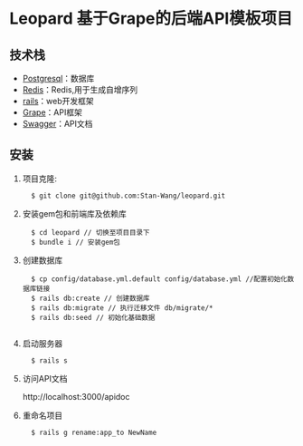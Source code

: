 # Leopard 基于Grape的后端API模板项目


## 技术栈
* [Postgresql](https://www.postgresql.org/download/)：数据库
* [Redis](https://redis.io/)：Redis,用于生成自增序列
* [rails](https://guides.ruby-china.org/)：web开发框架
* [Grape](http://www.ruby-grape.org)：API框架
* [Swagger](https://github.com/ruby-grape/grape-swagger-rails)：API文档

## 安装
1. 项目克隆:

    ```terminal
      $ git clone git@github.com:Stan-Wang/leopard.git
    ```
2. 安装gem包和前端库及依赖库

    ```terminal
      $ cd leopard // 切换至项目目录下
      $ bundle i // 安装gem包
    ```

3. 创建数据库

    ```terminal
      $ cp config/database.yml.default config/database.yml //配置初始化数据库链接
      $ rails db:create // 创建数据库
      $ rails db:migrate // 执行迁移文件 db/migrate/*
      $ rails db:seed // 初始化基础数据
      

    ```
4.  启动服务器

    ```
      $ rails s
    ```
4.  访问API文档

    http://localhost:3000/apidoc

5.  重命名项目

    ```
      $ rails g rename:app_to NewName
    ```


